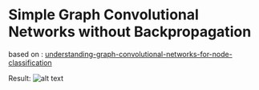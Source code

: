 # Simple Graph Convolutional Networks without Backpropagation
based on : [understanding-graph-convolutional-networks-for-node-classification](https://towardsdatascience.com/understanding-graph-convolutional-networks-for-node-classification-a2bfdb7aba7b)

Result:
![alt text](https://github.com/Morteza-j8/TGC-without-backpropagation/blob/main/images/s2_2%D9%80gcn_simple_2_layer_graph.png)
